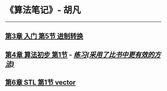 # 《算法笔记》- 胡凡
---

## [第3章 入门 第5节 进制转换](./03_getstart_05_base.cpp)
## [第4章 算法初步 第1节](./04_initial_01_sort.cpp) - [*练习(采用了比书中更有效的方法)*](./04_initial_01_sort_exercises.cpp)
## [第6章 STL 第1节 vector](./06_stl_01_vector.cpp)
